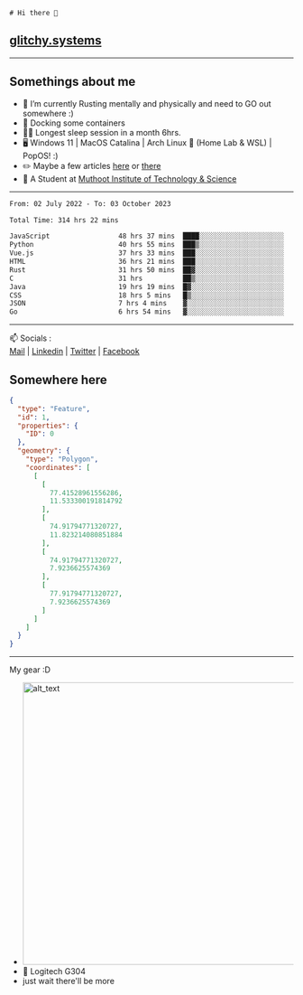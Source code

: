 ```
# Hi there 👋
```
## [glitchy.systems](https://glitchy.systems)
---

## Somethings about me



- 🌱 I’m currently Rusting mentally and physically and need to GO out somewhere :)
- 🐋 Docking some containers
- 😶‍🌫️ Longest sleep session in a month 6hrs.
- 🖥️ Windows 11 | MacOS Catalina | Arch Linux 🦩 (Home Lab & WSL) | PopOS! :)
- ✏️ Maybe a few articles [here](https://medium.com/@advaithnarayanan8) or [there](https://medium.com/@advaithnarayanan8)
- 📑 A Student at [Muthoot Institute of Technology & Science](https://mgmits.ac.in/)



---

<!--START_SECTION:waka-->

```txt
From: 02 July 2022 - To: 03 October 2023

Total Time: 314 hrs 22 mins

JavaScript                 48 hrs 37 mins  ████░░░░░░░░░░░░░░░░░░░░░   15.47 %
Python                     40 hrs 55 mins  ███▒░░░░░░░░░░░░░░░░░░░░░   13.02 %
Vue.js                     37 hrs 33 mins  ███░░░░░░░░░░░░░░░░░░░░░░   11.95 %
HTML                       36 hrs 21 mins  ███░░░░░░░░░░░░░░░░░░░░░░   11.57 %
Rust                       31 hrs 50 mins  ██▓░░░░░░░░░░░░░░░░░░░░░░   10.13 %
C                          31 hrs          ██▒░░░░░░░░░░░░░░░░░░░░░░   09.87 %
Java                       19 hrs 19 mins  █▓░░░░░░░░░░░░░░░░░░░░░░░   06.15 %
CSS                        18 hrs 5 mins   █▒░░░░░░░░░░░░░░░░░░░░░░░   05.75 %
JSON                       7 hrs 4 mins    ▓░░░░░░░░░░░░░░░░░░░░░░░░   02.25 %
Go                         6 hrs 54 mins   ▓░░░░░░░░░░░░░░░░░░░░░░░░   02.20 %
```

<!--END_SECTION:waka-->

---

📫 Socials :<br>
[Mail](mailto:advaithnarayanan8@gmail.com) | [Linkedin](https://www.linkedin.com/in/advaith-narayanan-a72152214/) | [Twitter](https://twitter.com/advaithnarayan) | [Facebook](https://screenmessage.com/qinq)

## Somewhere here

```geojson
{
  "type": "Feature",
  "id": 1,
  "properties": {
    "ID": 0
  },
  "geometry": {
    "type": "Polygon",
    "coordinates": [
      [
        [
          77.41528961556286,
          11.533300191814792
        ],
        [
          74.91794771320727,
          11.823214080851884
        ],
        [
          74.91794771320727,
          7.9236625574369
        ],
        [
          77.91794771320727,
          7.9236625574369
        ]
      ]
    ]
  }
}
```


--- 
My gear :D

- [<img alt="alt_text" width="500px" src="https://valid.x86.fr/cache/banner/xv24bv-6.png" />](https://valid.x86.fr/xv24bv)
- 🐁 Logitech G304
- just wait there'll be more

